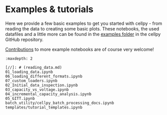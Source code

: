 # Examples & tutorials

Here we provide a few basic examples to get you started with cellpy - from reading the data to creating some basic plots. These notebooks, the used datafiles and a little more can be found in the [examples
folder](https://github.com/jepegit/cellpy/tree/master/examples) in the cellpy GitHub repository.

[Contributions](/contributing/contributing.md) to more example notebooks are of course very welcome!

```{toctree}
:maxdepth: 2

[//]: # (reading_data.md)
01_loading_data.ipynb
06_loading_different_formats.ipynb
07_custom_loaders.ipynb
02_Initial_data_inspection.ipynb
03_capacity_vs_voltage.ipynb
04_incremental_capacity_analysis.ipynb
05_GITT.ipynb
batch_utility/cellpy_batch_processing_docs.ipynb
templates/tutorial_templates.ipynb
```
